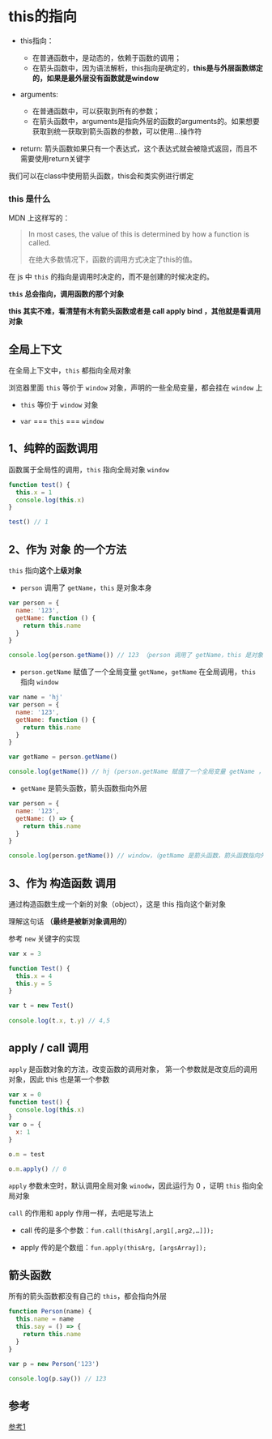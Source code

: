 # this的指向

- this指向：
  - 在普通函数中，是动态的，依赖于函数的调用；
  - 在箭头函数中，因为语法解析，this指向是确定的，**this是与外层函数绑定的，如果是最外层没有函数就是window**

- arguments: 
  - 在普通函数中，可以获取到所有的参数；
  - 在箭头函数中，arguments是指向外层的函数的arguments的。如果想要获取到统一获取到箭头函数的参数，可以使用…操作符

- return: 箭头函数如果只有一个表达式，这个表达式就会被隐式返回，而且不需要使用return关键字

我们可以在class中使用箭头函数，this会和类实例进行绑定

### this 是什么

MDN 上这样写的：

> In most cases, the value of this is determined by how a function is called.
>
> 在绝大多数情况下，函数的调用方式决定了this的值。
 
在 js 中 `this` 的指向是调用时决定的，而不是创建的时候决定的。

**`this` 总会指向，调用函数的那个对象**


**this 其实不难，看清楚有木有箭头函数或者是 call apply bind ，其他就是看调用对象**

## 全局上下文

在全局上下文中，`this` 都指向全局对象

浏览器里面 `this` 等价于 `window` 对象，声明的一些全局变量，都会挂在 `window` 上

- `this` 等价于 `window` 对象

- `var` === `this` === `window`

## 1、纯粹的函数调用

函数属于全局性的调用，`this` 指向全局对象 `window`

```javascript
function test() {
  this.x = 1
  console.log(this.x)
}

test() // 1
```

## 2、作为 对象 的一个方法

`this` 指向**这个上级对象**

- `person` 调用了 `getName`，`this` 是对象本身

```javascript
var person = {
  name: '123',
  getName: function () {
    return this.name
  }
}

console.log(person.getName()) // 123 （person 调用了 getName，this 是对象本身）
```

- `person.getName` 赋值了一个全局变量 `getName`，`getName` 在全局调用，`this` 指向 `window`

```javascript
var name = 'hj'
var person = {
  name: '123',
  getName: function () {
    return this.name
  }
}

var getName = person.getName()

console.log(getName()) // hj (person.getName 赋值了一个全局变量 getName ，getName 在全局调用)

```

- `getName` 是箭头函数，箭头函数指向外层

```javascript
var person = {
  name: '123',
  getName: () => {
    return this.name
  }
}

console.log(person.getName()) // window，（getName 是箭头函数，箭头函数指向外层）
```

## 3、作为 构造函数 调用

通过构造函数生成一个新的对象（object），这是 this 指向这个新对象

理解这句话 **（最终是被新对象调用的）**

参考 `new` 关键字的实现

```javascript
var x = 3

function Test() {
  this.x = 4
  this.y = 5
}

var t = new Test()
 
console.log(t.x, t.y) // 4,5
```

## apply / call 调用
`apply` 是函数对象的方法，改变函数的调用对象，
第一个参数就是改变后的调用对象，因此 this 也是第一个参数

```javascript
var x = 0
function test() {
  console.log(this.x)
}
var o = {
  x: 1
}

o.m = test

o.m.apply() // 0

```
`apply` 参数未空时，默认调用全局对象 `winodw`，因此运行为 0 ，证明 `this` 指向全局对象

`call` 的作用和 apply 作用一样，去吧是写法上

- call 传的是多个参数：`fun.call(thisArg[,arg1[,arg2,…]]);`

- apply 传的是个数组：`fun.apply(thisArg, [argsArray]);`


## 箭头函数

所有的箭头函数都没有自己的 `this`，都会指向外层

```javascript
function Person(name) {
  this.name = name
  this.say = () => {
    return this.name
  }
}

var p = new Person('123')

console.log(p.say()) // 123
```

## 参考
[参考1](https://segmentfault.com/a/1190000017957307)
